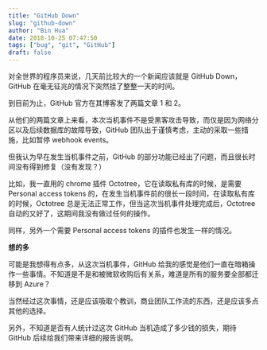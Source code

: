 ```yaml
---
title: "GitHub Down"
slug: "github-down"
author: "Bin Hua"
date: 2018-10-25 07:47:50
tags: ["bug", "git", "GitHub"]
draft: false
---
```


对全世界的程序员来说，几天前比较大的一个新闻应该就是 GitHub Down，GitHub 在毫无征兆的情况下突然挂了整整一天的时间。

到目前为止，GitHub 官方在其博客发了两篇文章 1 和 2。

从他们的两篇文章上来看，本次当机事件不是受黑客攻击导致，而仅是因为网络分区以及后续数据库的故障导致，GitHub 团队出于谨慎考虑，主动的采取一些措施，比如暂停 webhook events。

但我认为早在发生当机事件之前，GitHub 的部分功能已经出了问题，而且很长时间没有得到修复（没有发现？）

比如，我一直用的 chrome 插件 Octotree，它在读取私有库的时候，是需要 Personal access tokens 的，在发生当机事件前的很长一段时间，在读取私有库的时候，Octotree 总是无法正常工作，但当这次当机事件处理完成后，Octotree 自动的又好了，这期间我没有做过任何的操作。

同样，另外一个需要 Personal access tokens 的插件也发生一样的情况。

**想的多**

可能是我想得有点多，从这次当机事件，GitHub 给我的感觉是他们一直在暗箱操作一些事情。不知道是不是和被微软收购后有关系，难道是所有的服务要全部都迁移到 Azure？

当然经过这次事情，还是应该吸取个教训，商业团队工作流的东西，还是应该多点其他的选择。

另外，不知道是否有人统计过这次 GitHub 当机造成了多少钱的损失，期待 GitHub 后续给我们带来详细的报告说明。